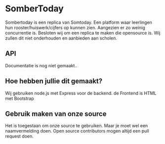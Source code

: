 # SomberToday

Sombertoday is een replica van Somtoday. Een platform waar leerlingen hun rooster/huiswerk/cijfers op kunnen zien. Aangezien er zo weinig concurrentie is. Besloten wij om een replica te maken die opensource is. Wij zullen dit niet onderhouden en aanbieden aan scholen.


## API

Documentatie is nog niet gemaakt..

## Hoe hebben jullie dit gemaakt?

Wij gebruiken node.js met Express voor de backend. de Frontend is HTML met Bootstrap 

## Gebruik maken van onze source
Het is toegestaan om onze source te gebruiken. Maar je moet wel een naamvermelding doen. Open source contributors mogen altijd een pull request doen.

